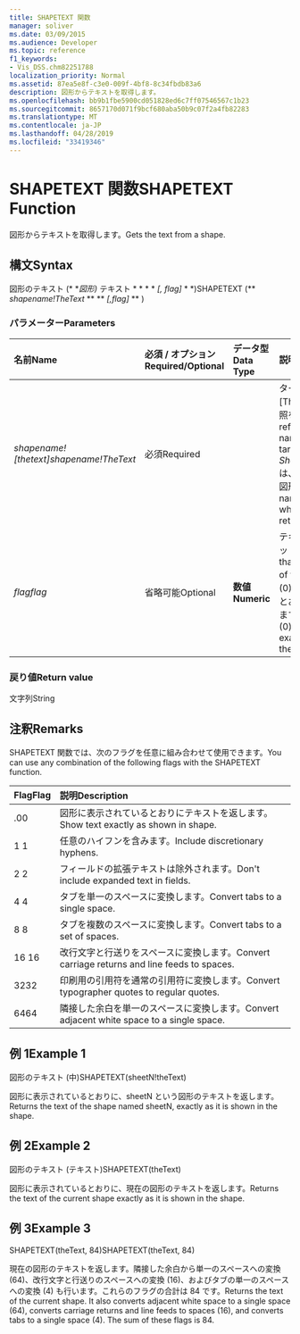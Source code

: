 ```yaml
---
title: SHAPETEXT 関数
manager: soliver
ms.date: 03/09/2015
ms.audience: Developer
ms.topic: reference
f1_keywords:
- Vis_DSS.chm82251788
localization_priority: Normal
ms.assetid: 87ea5e8f-c3e0-009f-4bf8-8c34fbdb83a6
description: 図形からテキストを取得します。
ms.openlocfilehash: bb9b1fbe5900cd051828ed6c7ff07546567c1b23
ms.sourcegitcommit: 8657170d071f9bcf680aba50b9c07f2a4fb82283
ms.translationtype: MT
ms.contentlocale: ja-JP
ms.lasthandoff: 04/28/2019
ms.locfileid: "33419346"
---
```

# <a name="shapetext-function"></a><span data-ttu-id="843dc-103">SHAPETEXT 関数</span><span class="sxs-lookup"><span data-stu-id="843dc-103">SHAPETEXT Function</span></span>

<span data-ttu-id="843dc-104">図形からテキストを取得します。</span><span class="sxs-lookup"><span data-stu-id="843dc-104">Gets the text from a shape.</span></span> 
  
## <a name="syntax"></a><span data-ttu-id="843dc-105">構文</span><span class="sxs-lookup"><span data-stu-id="843dc-105">Syntax</span></span>

<span data-ttu-id="843dc-106">図形のテキスト (\* \**図形)* テキスト \* \* \* \* *[, flag]* \* \*)</span><span class="sxs-lookup"><span data-stu-id="843dc-106">SHAPETEXT (\*\* *shapename!TheText* \*\* \*\* *[,flag]* \*\* )</span></span> 
  
### <a name="parameters"></a><span data-ttu-id="843dc-107">パラメーター</span><span class="sxs-lookup"><span data-stu-id="843dc-107">Parameters</span></span>

|<span data-ttu-id="843dc-108">**名前**</span><span class="sxs-lookup"><span data-stu-id="843dc-108">**Name**</span></span>|<span data-ttu-id="843dc-109">**必須 / オプション**</span><span class="sxs-lookup"><span data-stu-id="843dc-109">**Required/Optional**</span></span>|<span data-ttu-id="843dc-110">**データ型**</span><span class="sxs-lookup"><span data-stu-id="843dc-110">**Data Type**</span></span>|<span data-ttu-id="843dc-111">**説明**</span><span class="sxs-lookup"><span data-stu-id="843dc-111">**Description**</span></span>|
|:-----|:-----|:-----|:-----|
| <span data-ttu-id="843dc-112">_shapename![thetext]_</span><span class="sxs-lookup"><span data-stu-id="843dc-112">_shapename!TheText_</span></span> <br/> |<span data-ttu-id="843dc-113">必須</span><span class="sxs-lookup"><span data-stu-id="843dc-113">Required</span></span>  <br/> ||<span data-ttu-id="843dc-114">ターゲットとなる図形の [TheText] セルに対する参照を指定します。</span><span class="sxs-lookup"><span data-stu-id="843dc-114">A reference to the cell named TheText in the target shape.</span></span>  <span data-ttu-id="843dc-115">_Shapename!_</span><span class="sxs-lookup"><span data-stu-id="843dc-115">_Shapename!_</span></span> <span data-ttu-id="843dc-116">は、テキストを取得する図形の名前です。</span><span class="sxs-lookup"><span data-stu-id="843dc-116">is the name of the shape from which you want to retrieve the text.</span></span>  <br/> |
| <span data-ttu-id="843dc-117">_flag_</span><span class="sxs-lookup"><span data-stu-id="843dc-117">_flag_</span></span> <br/> |<span data-ttu-id="843dc-118">省略可能</span><span class="sxs-lookup"><span data-stu-id="843dc-118">Optional</span></span>  <br/> |<span data-ttu-id="843dc-119">**数値**</span><span class="sxs-lookup"><span data-stu-id="843dc-119">**Numeric**</span></span> <br/> |<span data-ttu-id="843dc-120">テキストの書式を示すビットを指定します。</span><span class="sxs-lookup"><span data-stu-id="843dc-120">A bit that specifies the format of the text.</span></span> <span data-ttu-id="843dc-121">既定のフラグ (0) は、図形に表示されるとおりにテキストを返します。</span><span class="sxs-lookup"><span data-stu-id="843dc-121">The default flag (0) shows the text exactly as it is shown in the shape.</span></span>  <br/> |
   
### <a name="return-value"></a><span data-ttu-id="843dc-122">戻り値</span><span class="sxs-lookup"><span data-stu-id="843dc-122">Return value</span></span>

<span data-ttu-id="843dc-123">文字列</span><span class="sxs-lookup"><span data-stu-id="843dc-123">String</span></span>
  
## <a name="remarks"></a><span data-ttu-id="843dc-124">注釈</span><span class="sxs-lookup"><span data-stu-id="843dc-124">Remarks</span></span>

<span data-ttu-id="843dc-125">SHAPETEXT 関数では、次のフラグを任意に組み合わせて使用できます。</span><span class="sxs-lookup"><span data-stu-id="843dc-125">You can use any combination of the following flags with the SHAPETEXT function.</span></span>
  
|<span data-ttu-id="843dc-126">**Flag**</span><span class="sxs-lookup"><span data-stu-id="843dc-126">**Flag**</span></span>|<span data-ttu-id="843dc-127">**説明**</span><span class="sxs-lookup"><span data-stu-id="843dc-127">**Description**</span></span>|
|:-----|:-----|
|<span data-ttu-id="843dc-128">.0</span><span class="sxs-lookup"><span data-stu-id="843dc-128">0</span></span>  <br/> |<span data-ttu-id="843dc-129">図形に表示されているとおりにテキストを返します。</span><span class="sxs-lookup"><span data-stu-id="843dc-129">Show text exactly as shown in shape.</span></span>  <br/> |
|<span data-ttu-id="843dc-130">1 </span><span class="sxs-lookup"><span data-stu-id="843dc-130">1</span></span>  <br/> |<span data-ttu-id="843dc-131">任意のハイフンを含みます。</span><span class="sxs-lookup"><span data-stu-id="843dc-131">Include discretionary hyphens.</span></span>  <br/> |
|<span data-ttu-id="843dc-132">2 </span><span class="sxs-lookup"><span data-stu-id="843dc-132">2</span></span>  <br/> |<span data-ttu-id="843dc-133">フィールドの拡張テキストは除外されます。</span><span class="sxs-lookup"><span data-stu-id="843dc-133">Don't include expanded text in fields.</span></span>  <br/> |
|<span data-ttu-id="843dc-134">4 </span><span class="sxs-lookup"><span data-stu-id="843dc-134">4</span></span>  <br/> |<span data-ttu-id="843dc-135">タブを単一のスペースに変換します。</span><span class="sxs-lookup"><span data-stu-id="843dc-135">Convert tabs to a single space.</span></span>  <br/> |
|<span data-ttu-id="843dc-136">8 </span><span class="sxs-lookup"><span data-stu-id="843dc-136">8</span></span>  <br/> |<span data-ttu-id="843dc-137">タブを複数のスペースに変換します。</span><span class="sxs-lookup"><span data-stu-id="843dc-137">Convert tabs to a set of spaces.</span></span>  <br/> |
|<span data-ttu-id="843dc-138">16 </span><span class="sxs-lookup"><span data-stu-id="843dc-138">16</span></span>  <br/> |<span data-ttu-id="843dc-139">改行文字と行送りをスペースに変換します。</span><span class="sxs-lookup"><span data-stu-id="843dc-139">Convert carriage returns and line feeds to spaces.</span></span>  <br/> |
|<span data-ttu-id="843dc-140">32</span><span class="sxs-lookup"><span data-stu-id="843dc-140">32</span></span>  <br/> |<span data-ttu-id="843dc-141">印刷用の引用符を通常の引用符に変換します。</span><span class="sxs-lookup"><span data-stu-id="843dc-141">Convert typographer quotes to regular quotes.</span></span>  <br/> |
|<span data-ttu-id="843dc-142">64</span><span class="sxs-lookup"><span data-stu-id="843dc-142">64</span></span>  <br/> |<span data-ttu-id="843dc-143">隣接した余白を単一のスペースに変換します。</span><span class="sxs-lookup"><span data-stu-id="843dc-143">Convert adjacent white space to a single space.</span></span>  <br/> |
   
## <a name="example-1"></a><span data-ttu-id="843dc-144">例 1</span><span class="sxs-lookup"><span data-stu-id="843dc-144">Example 1</span></span>

<span data-ttu-id="843dc-145">図形のテキスト (中)</span><span class="sxs-lookup"><span data-stu-id="843dc-145">SHAPETEXT(sheetN!theText)</span></span>
  
<span data-ttu-id="843dc-146">図形に表示されているとおりに、sheetN という図形のテキストを返します。</span><span class="sxs-lookup"><span data-stu-id="843dc-146">Returns the text of the shape named sheetN, exactly as it is shown in the shape.</span></span>
  
## <a name="example-2"></a><span data-ttu-id="843dc-147">例 2</span><span class="sxs-lookup"><span data-stu-id="843dc-147">Example 2</span></span>

<span data-ttu-id="843dc-148">図形のテキスト (テキスト)</span><span class="sxs-lookup"><span data-stu-id="843dc-148">SHAPETEXT(theText)</span></span>
  
<span data-ttu-id="843dc-149">図形に表示されているとおりに、現在の図形のテキストを返します。</span><span class="sxs-lookup"><span data-stu-id="843dc-149">Returns the text of the current shape exactly as it is shown in the shape.</span></span>
  
## <a name="example-3"></a><span data-ttu-id="843dc-150">例 3</span><span class="sxs-lookup"><span data-stu-id="843dc-150">Example 3</span></span>

<span data-ttu-id="843dc-151">SHAPETEXT(theText, 84)</span><span class="sxs-lookup"><span data-stu-id="843dc-151">SHAPETEXT(theText, 84)</span></span>
  
<span data-ttu-id="843dc-p103">現在の図形のテキストを返します。隣接した余白から単一のスペースへの変換 (64)、改行文字と行送りのスペースへの変換 (16)、およびタブの単一のスペースへの変換 (4) も行います。これらのフラグの合計は 84 です。</span><span class="sxs-lookup"><span data-stu-id="843dc-p103">Returns the text of the current shape. It also converts adjacent white space to a single space (64), converts carriage returns and line feeds to spaces (16), and converts tabs to a single space (4). The sum of these flags is 84.</span></span>
  

